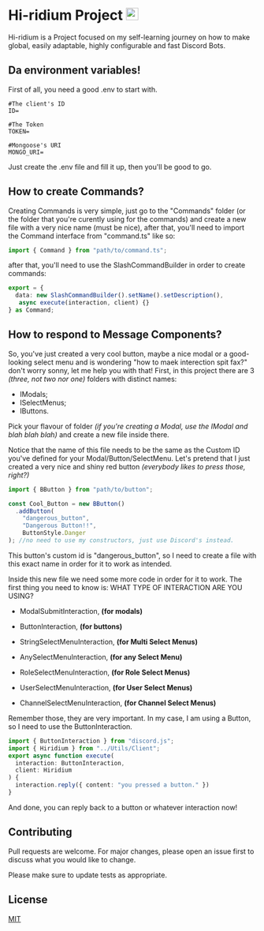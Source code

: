 <h1 align="left">Hi-ridium Project
  <img src="https://cdn.discordapp.com/attachments/943547363031670785/1076471508861472788/Sem_Titulo-7.png" height="25" alt="stats graph"/></h1>

Hi-ridium is a Project focused on my self-learning journey on how to make global, easily adaptable, highly configurable and fast Discord Bots.

## Da environment variables!

First of all, you need a good .env to start with.

```env
#The client's ID
ID=

#The Token
TOKEN=

#Mongoose's URI
MONGO_URI=
```

Just create the .env file and fill it up, then you'll be good to go.

## How to create Commands?

Creating Commands is very simple, just go to the "Commands" folder (or the folder that you're curently using for the commands) and create a new file with a very nice name (must be nice),
after that, you'll need to import the Command interface from "command.ts" like so:

```typescript
import { Command } from "path/to/command.ts";
```

after that, you'll need to use the SlashCommandBuilder in order to create commands:

```typescript
export = {
  data: new SlashCommandBuilder().setName().setDescription(),
   async execute(interaction, client) {}
} as Command;
```

## How to respond to Message Components?

So, you've just created a very cool button, maybe a nice modal or a good-looking select menu and is wondering "how to maek interection spit fax?" don't worry sonny, let me help you with that!
First, in this project there are 3 _(three, not two nor one)_ folders with distinct names:

- IModals;
- ISelectMenus;
- IButtons.

Pick your flavour of folder _(if you're creating a Modal, use the IModal and blah blah blah)_ and create a new file inside there.

Notice that the name of this file needs to be the same as the Custom ID you've defined for your Modal/Button/SelectMenu.
Let's pretend that I just created a very nice and shiny red button _(everybody likes to press those, right?)_

```typescript
import { BButton } from "path/to/button";

const Cool_Button = new BButton()
  .addButton(
    "dangerous_button",
    "Dangerous Button!!",
    ButtonStyle.Danger
); //no need to use my constructors, just use Discord's instead.
```

This button's custom id is "dangerous_button", so I need to create a file with this exact name in order for it to work as intended.

Inside this new file we need some more code in order for it to work.
The first thing you need to know is: WHAT TYPE OF INTERACTION ARE YOU USING?

 - ModalSubmitInteraction, __(for modals)__

 - ButtonInteraction, __(for buttons)__

 - StringSelectMenuInteraction, __(for Multi Select Menus)__

 - AnySelectMenuInteraction, __(for any Select Menu)__

 - RoleSelectMenuInteraction, __(for Role Select Menus)__

 - UserSelectMenuInteraction, __(for User Select Menus)__

 - ChannelSelectMenuInteraction, __(for Channel Select Menus)__

Remember those, they are very important.
In my case, I am using a Button, so I need to use the ButtonInteraction.

```typescript
import { ButtonInteraction } from "discord.js";
import { Hiridium } from "../Utils/Client";
export async function execute(
  interaction: ButtonInteraction,
  client: Hiridium
) {
  interaction.reply({ content: "you pressed a button." })
}
```

And done, you can reply back to a button or whatever interaction now!

## Contributing

Pull requests are welcome. For major changes, please open an issue first
to discuss what you would like to change.

Please make sure to update tests as appropriate.

## License

[MIT](https://choosealicense.com/licenses/mit/)
